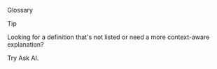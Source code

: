 Glossary


> [!TIP]
>
> Looking for a definition that's not listed or need a more context-aware
> explanation?
>
> Try <a role="button" tabindex="0" class="open-kapa-widget">Ask AI</a>.


<!--
To edit/add/remove glossary entries, visit the YAML file at:
https://github.com/docker/docs/blob/main/data/glossary.yaml
-->